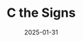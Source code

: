 ---  
layout: startup_page  
title: "C the Signs"  
id: "cthesigns.com"  
permalink: "/cthesignscthesigns.com01312025/"  
website: "https://www.cthesigns.com/"  
funding_round: ""  
funding_amount: "$8M"  
investors: "Khosla Ventures"  
about: "C the Signs has developed an AI-based platform to identify patients at risk of cancer at its earliest and most curable stage. The platform analyzes data from electronic health records to assess individual cancer risk, recommending targeted testing and reducing unnecessary procedures. This approach has already shown success in the UK's NHS, identifying cancers years earlier than traditional methods."  
markets: "AI, Healthtech, Hospitals and Health Care, Diagnostic Equipment, Biotechnology, Other Healthcare Technology Systems"  
hq: "London, England, United Kingdom"  
founded_year: "2017"  
linkedin: "https://www.linkedin.com/company/c-the-signs"  
twitter: "https://twitter.com/cthesignstool"  
instagram: ""  
facebook: ""  
crunchbase: "https://www.crunchbase.com/organization/c-the-signs"  
pitchbook: "https://pitchbook.com/profiles/company/183869-11"  

date_display: "31-Jan-2025"  
date: "2025-01-31"

# SEO Optimization  
meta_title: "C the Signs -  Funding ($8M)"  
meta_description: "C the Signs, C the Signs has developed an AI-based platform to identify patients at risk of cancer at its earliest and most curable stage. The platform analyzes da..."  
meta_keywords: "C the Signs, AI, Healthtech, Hospitals and Health Care, Diagnostic Equipment, Biotechnology, Other Healthcare Technology Systems,  funding"  
canonical_url: "https://startup.projectstartups.com/cthesignscthesigns.com01312025/"  
---
